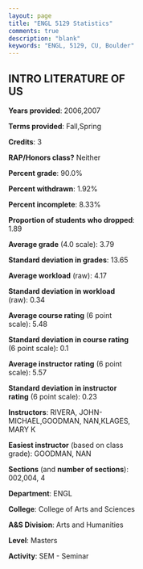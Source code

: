 ```yaml
---
layout: page
title: "ENGL 5129 Statistics"
comments: true
description: "blank"
keywords: "ENGL, 5129, CU, Boulder"
--- 
```

<head>
<script src="https://ajax.googleapis.com/ajax/libs/jquery/2.1.3/jquery.min.js"></script>
<script src="https://dl.dropboxusercontent.com/s/pc42nxpaw1ea4o9/highcharts.js?dl=0"></script>
<!-- <script src="../assets/js/highcharts.js"></script> -->
<style type="text/css">@font-face {
	font-family: "Bebas Neue";
	src: url(https://www.filehosting.org/file/details/544349/BebasNeue%20Regular.otf) format("opentype");
	}
	h1.Bebas { 
		font-family: "Bebas Neue", Verdana, Tahoma;
	}
</style>
</head>
<body>
	<div id="container" style="float: right; width: 45%; height: 88%; margin-left: 2.5%; margin-right: 2.5%;"></div>
	<script language="JavaScript">
		$(document).ready(function() {
		var chart = {type: 'column'};
		var title = {text: 'Grade Distribution'};
		var xAxis = {categories: ['A','B','C','D','F'],crosshair: true};
		var yAxis = {min: 0,title: {text: 'Percentage'}};
		var tooltip = {headerFormat: '<center><b><span style="font-size:20px">{point.key}</span></b></center>',
		               pointFormat: '<td style="padding:0"><b>{point.y:.1f}%</b></td>',
		               footerFormat: '</table>',shared: true,useHTML: true};
		var plotOptions = {column: {pointPadding: 0.0,borderWidth: 0}};  
		var credits = {enabled: false};var series= [{name: 'Percent',data: [89.13,8.7,2.17,0.0,0.0,]}];
		var json = {};
		json.chart = chart;
		json.title = title;
		json.tooltip = tooltip;
		json.xAxis = xAxis;
		json.yAxis = yAxis;  
		json.series = series;
		json.plotOptions = plotOptions;  
		json.credits = credits;
		$('#container').highcharts(json);
	});
	</script>
</body>
			   
## INTRO LITERATURE OF US

**Years provided**: 2006,2007

**Terms provided**: Fall,Spring

**Credits**: 3

**RAP/Honors class?** Neither

**Percent grade**: 90.0%

**Percent withdrawn**: 1.92%

**Percent incomplete**: 8.33%

**Proportion of students who dropped**: 1.89

**Average grade** (4.0 scale): 3.79

**Standard deviation in grades**: 13.65

**Average workload** (raw): 4.17

**Standard deviation in workload** (raw): 0.34

**Average course rating** (6 point scale): 5.48

**Standard deviation in course rating** (6 point scale): 0.1

**Average instructor rating** (6 point scale): 5.57

**Standard deviation in instructor rating** (6 point scale): 0.23

**Instructors**: RIVERA, JOHN-MICHAEL,GOODMAN, NAN,KLAGES, MARY K

**Easiest instructor** (based on class grade): GOODMAN, NAN

**Sections** (and **number of sections**): 002,004, 4

**Department**: ENGL

**College**: College of Arts and Sciences

**A&S Division**: Arts and Humanities

**Level**: Masters

**Activity**: SEM - Seminar